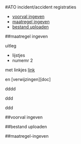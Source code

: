 #ATO incident/accident registraties

* [voorval ingeven](#voorval-ingeven)
* [maatregel ingeven](#maatregel-ingeven)
* [bestand uploaden](#bestand=uploaden)

##maatregel ingeven

uitleg


* lijstjes
* numemr 2

met linkjes [link][id]

en [verwijzingen][doc] 

[id]: http://www.google.com


dddd































ddd
















ddd



##voorval ingeven













##bestand uploaden






















##maatregel-ingeven